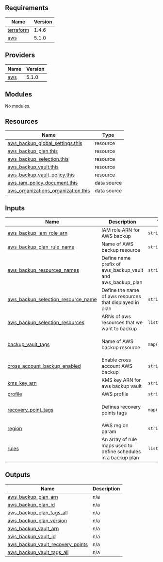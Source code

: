 <!-- BEGIN_TF_DOCS -->
## Requirements

| Name | Version |
|------|---------|
| <a name="requirement_terraform"></a> [terraform](#requirement\_terraform) | 1.4.6 |
| <a name="requirement_aws"></a> [aws](#requirement\_aws) | 5.1.0 |

## Providers

| Name | Version |
|------|---------|
| <a name="provider_aws"></a> [aws](#provider\_aws) | 5.1.0 |

## Modules

No modules.

## Resources

| Name | Type |
|------|------|
| [aws_backup_global_settings.this](https://registry.terraform.io/providers/hashicorp/aws/5.1.0/docs/resources/backup_global_settings) | resource |
| [aws_backup_plan.this](https://registry.terraform.io/providers/hashicorp/aws/5.1.0/docs/resources/backup_plan) | resource |
| [aws_backup_selection.this](https://registry.terraform.io/providers/hashicorp/aws/5.1.0/docs/resources/backup_selection) | resource |
| [aws_backup_vault.this](https://registry.terraform.io/providers/hashicorp/aws/5.1.0/docs/resources/backup_vault) | resource |
| [aws_backup_vault_policy.this](https://registry.terraform.io/providers/hashicorp/aws/5.1.0/docs/resources/backup_vault_policy) | resource |
| [aws_iam_policy_document.this](https://registry.terraform.io/providers/hashicorp/aws/5.1.0/docs/data-sources/iam_policy_document) | data source |
| [aws_organizations_organization.this](https://registry.terraform.io/providers/hashicorp/aws/5.1.0/docs/data-sources/organizations_organization) | data source |

## Inputs

| Name | Description | Type | Default | Required |
|------|-------------|------|---------|:--------:|
| <a name="input_aws_backup_iam_role_arn"></a> [aws\_backup\_iam\_role\_arn](#input\_aws\_backup\_iam\_role\_arn) | IAM role ARN for AWS backup | `string` | n/a | yes |
| <a name="input_aws_backup_plan_rule_name"></a> [aws\_backup\_plan\_rule\_name](#input\_aws\_backup\_plan\_rule\_name) | Name of AWS backup resource | `string` | `"MyBackupPlanRuleName"` | no |
| <a name="input_aws_backup_resources_names"></a> [aws\_backup\_resources\_names](#input\_aws\_backup\_resources\_names) | Define name prefix of aws\_backup\_vault and aws\_backup\_plan | `string` | `"MyBackup"` | no |
| <a name="input_aws_backup_selection_resource_name"></a> [aws\_backup\_selection\_resource\_name](#input\_aws\_backup\_selection\_resource\_name) | Define the name of aws resources that displayed in plan | `string` | `"MyResource"` | no |
| <a name="input_aws_backup_selection_resources"></a> [aws\_backup\_selection\_resources](#input\_aws\_backup\_selection\_resources) | ARNs of aws resources that we want to backup | `list(string)` | `[]` | no |
| <a name="input_backup_vault_tags"></a> [backup\_vault\_tags](#input\_backup\_vault\_tags) | Name of AWS backup resource | `map(string)` | <pre>{<br>  "terraform": "true"<br>}</pre> | no |
| <a name="input_cross_account_backup_enabled"></a> [cross\_account\_backup\_enabled](#input\_cross\_account\_backup\_enabled) | Enable cross account AWS backup | `string` | `"true"` | no |
| <a name="input_kms_key_arn"></a> [kms\_key\_arn](#input\_kms\_key\_arn) | KMS key ARN for aws backup vault | `string` | n/a | yes |
| <a name="input_profile"></a> [profile](#input\_profile) | AWS profile | `string` | `""` | no |
| <a name="input_recovery_point_tags"></a> [recovery\_point\_tags](#input\_recovery\_point\_tags) | Defines recovery points tags | `map(string)` | <pre>{<br>  "terraform": "true"<br>}</pre> | no |
| <a name="input_region"></a> [region](#input\_region) | AWS region param | `string` | `"eu-west-1"` | no |
| <a name="input_rules"></a> [rules](#input\_rules) | An array of rule maps used to define schedules in a backup plan | `list(any)` | `[]` | no |

## Outputs

| Name | Description |
|------|-------------|
| <a name="output_aws_backup_plan_arn"></a> [aws\_backup\_plan\_arn](#output\_aws\_backup\_plan\_arn) | n/a |
| <a name="output_aws_backup_plan_id"></a> [aws\_backup\_plan\_id](#output\_aws\_backup\_plan\_id) | n/a |
| <a name="output_aws_backup_plan_tags_all"></a> [aws\_backup\_plan\_tags\_all](#output\_aws\_backup\_plan\_tags\_all) | n/a |
| <a name="output_aws_backup_plan_version"></a> [aws\_backup\_plan\_version](#output\_aws\_backup\_plan\_version) | n/a |
| <a name="output_aws_backup_vault_arn"></a> [aws\_backup\_vault\_arn](#output\_aws\_backup\_vault\_arn) | n/a |
| <a name="output_aws_backup_vault_id"></a> [aws\_backup\_vault\_id](#output\_aws\_backup\_vault\_id) | n/a |
| <a name="output_aws_backup_vault_recovery_points"></a> [aws\_backup\_vault\_recovery\_points](#output\_aws\_backup\_vault\_recovery\_points) | n/a |
| <a name="output_aws_backup_vault_tags_all"></a> [aws\_backup\_vault\_tags\_all](#output\_aws\_backup\_vault\_tags\_all) | n/a |
<!-- END_TF_DOCS -->